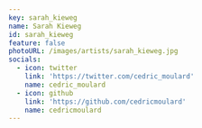 ```yaml
---
key: sarah_kieweg
name: Sarah Kieweg
id: sarah_kieweg
feature: false
photoURL: /images/artists/sarah_kieweg.jpg
socials:
  - icon: twitter
    link: 'https://twitter.com/cedric_moulard'
    name: cedric_moulard
  - icon: github
    link: 'https://github.com/cedricmoulard'
    name: cedricmoulard
---
```


